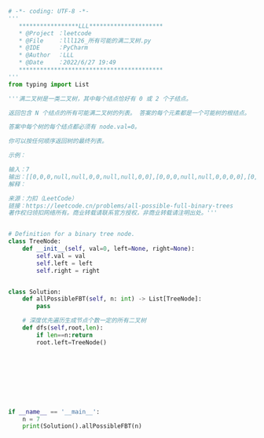 
<BlogInfo id="1202" title="129.所有可能的满二叉树" author="白日梦想猿" pv=0 read_times=0 pre_cost_time="1分2秒" category="leetcode" tag_list="['leetcode']" create_time="2022.06.27 19:49:17" update_time="2022.06.29 17:54:10" />

```python
# -*- coding: UTF-8 -*-
'''
   *****************LLL*********************
   * @Project ：leetcode                       
   * @File    ：lll126_所有可能的满二叉树.py                  
   * @IDE     ：PyCharm             
   * @Author  ：LLL                         
   * @Date    ：2022/6/27 19:49             
   *****************************************
'''
from typing import List

'''满二叉树是一类二叉树，其中每个结点恰好有 0 或 2 个子结点。

返回包含 N 个结点的所有可能满二叉树的列表。 答案的每个元素都是一个可能树的根结点。

答案中每个树的每个结点都必须有 node.val=0。

你可以按任何顺序返回树的最终列表。

示例：

输入：7
输出：[[0,0,0,null,null,0,0,null,null,0,0],[0,0,0,null,null,0,0,0,0],[0,0,0,0,0,0,0],[0,0,0,0,0,null,null,null,null,0,0],[0,0,0,0,0,null,null,0,0]]
解释：

来源：力扣（LeetCode）
链接：https://leetcode.cn/problems/all-possible-full-binary-trees
著作权归领扣网络所有。商业转载请联系官方授权，非商业转载请注明出处。'''


# Definition for a binary tree node.
class TreeNode:
    def __init__(self, val=0, left=None, right=None):
        self.val = val
        self.left = left
        self.right = right


class Solution:
    def allPossibleFBT(self, n: int) -> List[TreeNode]:
        pass

    # 深度优先遍历生成节点个数一定的所有二叉树
    def dfs(self,root,len):
        if len==n:return
        root.left=TreeNode()









if __name__ == '__main__':
    n = 7
    print(Solution().allPossibleFBT(n)

```
